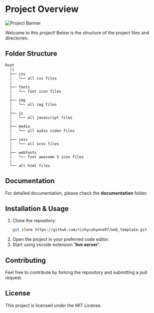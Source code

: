 # Project Overview

![Project Banner](/img/banner-1.png)

Welcome to this project! Below is the structure of the project files and directories.

## Folder Structure

```
Root
  |\  
  ├── css
  |   └── all css files
  |
  ├── fonts
  |   └── font icon files
  |
  ├── img
  |   └── all img files
  |
  ├── js
  |   └── all javascript files
  |
  ├── media
  |   └── all audio video files
  |
  ├── sass
  |   └── all scss files
  |
  ├── webfonts
  |   └── font awesome 5 icon files
  |
  └── all html files
```

## Documentation

For detailed documentation, please check the **documentation** folder.

## Installation & Usage

1. Clone the repository:
   ```sh
   git clone https://github.com/rizkycahyono97/web_template.git
   ```
2. Open the project in your preferred code editor.
3. Start using vscode extension **'live server'**.

## Contributing
Feel free to contribute by forking the repository and submitting a pull request.

## License
This project is licensed under the MIT License.

